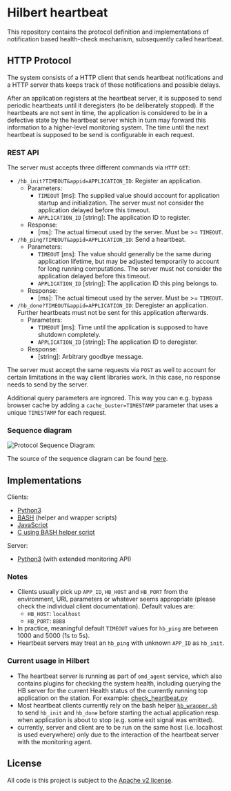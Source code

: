 # Hilbert heartbeat

This repository contains the protocol definition and implementations of notification based health-check mechanism, subsequently called heartbeat.

## HTTP Protocol
The system consists of a HTTP client that sends heartbeat notifications and a HTTP server thats keeps track of these notifications and possible delays.

After an application registers at the heartbeat server, it is supposed to send periodic heartbeats until it deregisters (to be deliberately stopped). If the heartbeats are not sent in time, the application is considered to be in a defective state by the heartbeat server which in turn may forward this information to a higher-level monitoring system. The time until the next heartbeat is supposed to be send is configurable in each request.

### REST API
The server must accepts three different commands via `HTTP` `GET`: 
* `/hb_init?TIMEOUT&appid=APPLICATION_ID`: Register an application.  
  * Parameters:
    * `TIMEOUT` [ms]: The supplied value should account for application startup and initialization. The server must not consider the application delayed before this timeout.
    * `APPLICATION_ID` [string]: The application ID to register.
  * Response:
    * [ms]: The actual timeout used by the server. Must be >= `TIMEOUT`.
* `/hb_ping?TIMEOUT&appid=APPLICATION_ID`: Send a heartbeat.  
  * Parameters:
    * `TIMEOUT` [ms]: The value should generally be the same during application lifetime, but may be adjusted temporarily to account for long running computations. The server must not consider the application delayed before this timeout.
    * `APPLICATION_ID` [string]: The application ID this ping belongs to.
  * Response:
    * [ms]: The actual timeout used by the server. Must be >= `TIMEOUT`.
* `/hb_done?TIMEOUT&appid=APPLICATION_ID`: Deregister an application. Further heartbeats must not be sent for this application afterwards.  
  * Parameters:
    * `TIMEOUT` [ms]: Time until the application is supposed to have shutdown completely.
    * `APPLICATION_ID` [string]: The application ID to deregister.
  * Response:
    * [string]: Arbitrary goodbye message.

The server must accept the same requests via `POST` as well to account for certain limitations in the way client libraries work. In this case, no response needs to send by the server.

Additional query parameters are irgnored. This way you can e.g. bypass browser cache by adding a `cache_buster=TIMESTAMP` parameter that uses a unique `TIMESTAMP` for each request.

### Sequence diagram

![Protocol Sequence Diagram:](https://www.websequencediagrams.com/cgi-bin/cdraw?lz=dGl0bGUgSGVhcnRiZWF0IFByb3RvY29sCgpwYXJ0aWNpcGFudCAiSEIgU2VydmVyIgoACw9TdGFydAASBgoABAktPisAEAk6IHN0YXJ0IEFQUAAJGWdlbmVyYXRlX0FQUF9JRCgpAEALLT4tAEELABsGAFwPAIEUCjogaGJfaW5pdChpbml0X2RlbGF5LAAuBykgCgCBPQsASQ9tYXgAMwUALQYAgT4OKiJBUFAAgUAIX2FwcCgAgSEGLAAnDykKCgAlBS0-KwArB21haW5fbG9vcAoKbG9vcCBBUFAADwUgAA4GACUJAIEyD3BpbmcoAIEuDgCBKhEAWQh4AIFfBl9iZWZvcmVfbmV4dAA7BQoKZW5kAIEJCAAnCnF1aXQAgyYFAGQXZG9uZQCBWAcAXBhHb29kIGJ5ZSEAVAoAgxMOIGlzIGZpbmlzaGVkCgpkZXN0cm95IACCQAUAhBgMAINLDmRvbmUgd2l0aACEIwYK&s=earth)

The source of the sequence diagram can be found [here](https://www.websequencediagrams.com/?lz=dGl0bGUgSGVhcnRiZWF0IFByb3RvY29sCgpwYXJ0aWNpcGFudCAiSEIgU2VydmVyIgoACw9TdGFydAASBgoABAktPisAEAk6IHN0YXJ0IEFQUAAJGWdlbmVyYXRlX0FQUF9JRCgpAEALLT4tAEELABsGAFwPAIEUCjogaGJfaW5pdChpbml0X2RlbGF5LAAuBykgCgCBPQsASQ9tYXgAMwUALQYAgT4OKiJBUFAAgUAIX2FwcCgAgSEGLAAnDykKCgAlBS0-KwArB21haW5fbG9vcAoKbG9vcCBBUFAADwUgAA4GACUJAIEyD3BpbmcoAIEuDgCBKhEAWQh4AIFfBl9iZWZvcmVfbmV4dAA7BQoKZW5kAIEJCAAnCnF1aXQAgyYFAGQXZG9uZQCBWAcAXBhHb29kIGJ5ZSEAVAoAgxMOIGlzIGZpbmlzaGVkCgpkZXN0cm95IACCQAUAhBgMAINLDmRvbmUgd2l0aACEIwYK&s=earth).

## Implementations

Clients:
 * [Python3](client/python/)
 * [BASH](client/bash/) (helper and wrapper scripts)
 * [JavaScript](client/js/)
 * [C using BASH helper script](https://github.com/malex984/appchoo/commit/c0e1701d415b0eafc405c894f62a11131d11f06d)

Server:
 * [Python3](server) (with extended monitoring API)

### Notes
 * Clients usually pick up `APP_ID`, `HB_HOST` and `HB_PORT` from the environment, URL parameters or whatever seems appropriate (please check the individual client documentation). Default values are:
   * `HB_HOST`: `localhost`
   * `HB_PORT`: `8888`
 * In practice, meaningful default `TIMEOUT` values for `hb_ping` are between 1000 and 5000 (1s to 5s).
 * Heartbeat servers may treat an `hb_ping` with unknown `APP_ID` as `hb_init`. 

### Current usage in Hilbert

 * The heartbeat server is running as part of `omd_agent` service, which also contains plugins for checking the system health, including querying the HB server for the current Health status of the currently running top application on the station. For example: [check_heartbeat.py](client/python/check_heartbeat.py)
 * Most heartbeat clients currently rely on the bash helper [`hb_wrapper.sh`](client/bash/hb_wrapper.sh) to send `hb_init` and `hb_done` before starting the actual application resp. when application is about to stop (e.g. some exit signal was emitted).
 * currently, server and client are to be run on the same host (i.e. localhost is used everywhere) only due to the interaction of the heartbeat server with the monitoring agent.


## License
All code is this project is subject to the [Apache v2 license](LICENSE).

